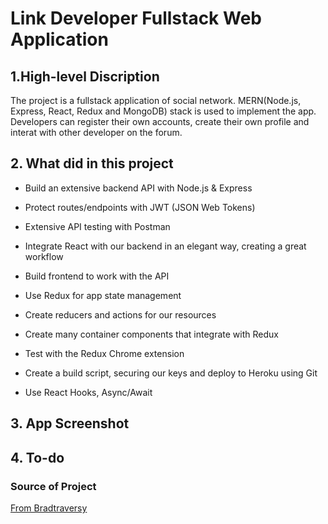 # Link Developer Fullstack Web Application

## 1.High-level Discription

The project is a fullstack application of social network. MERN(Node.js, Express, React, Redux and MongoDB) stack is used to implement the app. Developers can register their own accounts, create their own profile and interat with other developer on the forum.

## 2. What did in this project

- Build an extensive backend API with Node.js & Express

- Protect routes/endpoints with JWT (JSON Web Tokens)

- Extensive API testing with Postman

- Integrate React with our backend in an elegant way, creating a great workflow

- Build frontend to work with the API

- Use Redux for app state management

- Create reducers and actions for our resources

- Create many container components that integrate with Redux

- Test with the Redux Chrome extension

- Create a build script, securing our keys and deploy to Heroku using Git

- Use React Hooks, Async/Await

## 3. App Screenshot

## 4. To-do

### Source of Project

[From Bradtraversy](https://github.com/bradtraversy/devconnector_2.0)
